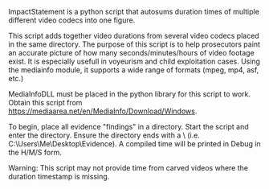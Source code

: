 
ImpactStatement is a python script that autosums duration times of multiple different video codecs into one figure. 

This script adds together video durations from several video codecs placed in the same directory. The purpose of this script is to help prosecutors paint an accurate picture of how many seconds/minutes/hours  of video footage exist. It is especially usefull in voyeurism and child exploitation cases. Using the mediainfo module, it supports a wide range of formats (mpeg, mp4, asf, etc.) 

MediaInfoDLL must be placed in the python library for this script to work. Obtain this script from https://mediaarea.net/en/MediaInfo/Download/Windows. 

To begin, place all evidence "findings" in a directory. Start the script and enter the directory. Ensure the directory ends with a \ (i.e. C:\Users\Me\Desktop\Evidence\). A compiled time will be printed in Debug in the H/M/S form.

Warning: This script may not provide time from carved videos where the duration timestamp is missing. 


